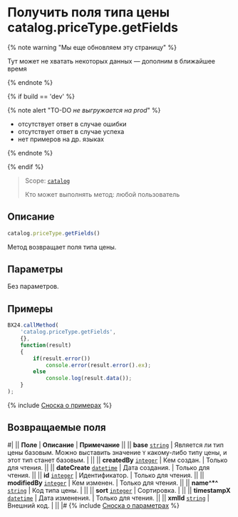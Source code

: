 # Получить поля типа цены catalog.priceType.getFields

{% note warning "Мы еще обновляем эту страницу" %}

Тут может не хватать некоторых данных — дополним в ближайшее время

{% endnote %}

{% if build == 'dev' %}

{% note alert "TO-DO _не выгружается на prod_" %}

- отсутствует ответ в случае ошибки
- отсутствует ответ в случае успеха
- нет примеров на др. языках
  
{% endnote %}

{% endif %}

> Scope: [`catalog`](../../scopes/permissions.md)
>
> Кто может выполнять метод: любой пользователь

## Описание

```js
catalog.priceType.getFields()
```

Метод возвращает поля типа цены.

## Параметры

Без параметров.

## Примеры

```javascript
BX24.callMethod(
    'catalog.priceType.getFields',
    {},
    function(result)
    {
        if(result.error())
            console.error(result.error().ex);
        else
            console.log(result.data());
    }
);
```
{% include [Сноска о примерах](../../../_includes/examples.md) %}

## Возвращаемые поля

#|
|| **Поле** | **Описание** | **Примечание** ||
|| **base** 
[`string`](../../data-types.md) | Является ли тип цены базовым. Можно выставить значение `Y` какому-либо типу цены, и этот тип станет базовым. | ||
|| **createdBy** 
[`integer`](../../data-types.md) | Кем создан. | Только для чтения. ||
|| **dateCreate** 
[`datetime`](../../data-types.md) | Дата создания. | Только для чтения. ||
|| **id** 
[`integer`](../../data-types.md) | Идентификатор. | Только для чтения. ||
|| **modifiedBy** 
[`integer`](../../data-types.md) | Кем изменен. | Только для чтения. ||
|| **name^*^** 
[`string`](../../data-types.md) | Код типа цены. | ||
|| **sort** 
[`integer`](../../data-types.md) | Сортировка. | ||
|| **timestampX** 
[`datetime`](../../data-types.md) | Дата изменения. | Только для чтения. ||
|| **xmlId** 
[`string`](../../data-types.md) | Внешний код. | ||
|#
{% include [Сноска о параметрах](../../../_includes/required.md) %}